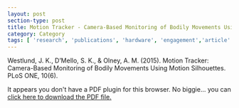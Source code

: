 ```yaml
---
layout: post
section-type: post
title: Motion Tracker - Camera-Based Monitoring of Bodily Movements Using Motion Silhouettes
category: Category
tags: [ 'research', 'publications', 'hardware', 'engagement','article' ]
---
```

Westlund, J. K., D’Mello, S. K., & Olney, A. M. (2015). Motion Tracker: Camera-Based Monitoring of Bodily Movements Using Motion Silhouettes. PLoS ONE, 10(6). 

<object data="https://umdrive.memphis.edu/aolney/public/publications/journal.pone.0130293.pdf" type="application/pdf" width="100%" height="600px">
 
  <p>It appears you don't have a PDF plugin for this browser.
  No biggie... you can <a href="https://umdrive.memphis.edu/aolney/public/publications/journal.pone.0130293.pdf">click here to
  download the PDF file.</a></p>
  
</object>
